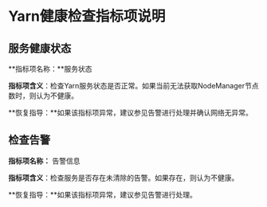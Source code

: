 # Yarn健康检查指标项说明<a name="mrs_01_0532"></a>

## 服务健康状态<a name="zh-cn_topic_0035251779_section4782228113339"></a>

**指标项名称：**服务状态

**指标项含义**：检查Yarn服务状态是否正常。如果当前无法获取NodeManager节点数时，则认为不健康。

**恢复指导：**如果该指标项异常，建议参见告警进行处理并确认网络无异常。

## 检查告警<a name="zh-cn_topic_0035251779_section2245433113340"></a>

**指标项名称：**  告警信息

**指标项含义**：检查服务是否存在未清除的告警。如果存在，则认为不健康。

**恢复指导：**如果该指标项异常，建议参见告警进行处理。

